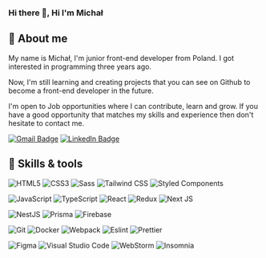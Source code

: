 ### Hi there 👋, Hi I'm Michał
## 🙍 About me

My name is Michał, I'm junior front-end developer from Poland. I got interested in programming three years ago.

Now, I'm still learning and creating projects that you can see on Github to become a front-end developer in the future.

I'm open to Job opportunities where I can contribute, learn and grow. If you have a good opportunity that matches my skills and experience then don't hesitate to contact me.

[![Gmail Badge](https://img.shields.io/badge/-Gmail-c14438?style=flat-square&logo=Gmail&logoColor=white&link=mailto:skolakmichal1@gmail.com)](mailto:skolakmichal1@gmail.com)
[![LinkedIn Badge](https://img.shields.io/badge/LinkedIn-0077B5?style=flat-square&logo=linkedin&logoColor=white)](https://www.linkedin.com/in/micha%C5%82-skolak-06905524b/)

## 🔧 Skills & tools

![HTML5](https://img.shields.io/badge/HTML5-E34F26?style=flat-square&logo=html5&logoColor=white)
![CSS3](https://img.shields.io/badge/CSS3-1572B6?style=flat-square&logo=css3&logoColor=white)
![Sass](https://img.shields.io/badge/Sass-CC6699?style=flat-square&logo=sass&logoColor=white)
![Tailwind CSS](https://img.shields.io/badge/Tailwind_CSS-38B2AC?style=flat-square&logo=tailwind-css&logoColor=white)
![Styled Components](https://img.shields.io/badge/styled--components-DB7093?style=flat-square&logo=styled-components&logoColor=white)

![JavaScript](https://img.shields.io/badge/JavaScript-323330?style=flat-square&logo=javascript&logoColor=F7DF1E)
![TypeScript](https://img.shields.io/badge/TypeScript-007ACC?style=flat-square&logo=typescript&logoColor=white)
![React](https://img.shields.io/badge/React-20232A?style=flat-square&logo=react&logoColor=61DAFB)
![Redux](https://img.shields.io/badge/Redux-593D88?style=flat-square&logo=redux&logoColor=white)
![Next JS](https://img.shields.io/badge/Next-black?style=flat-square&logo=next.js&logoColor=white)

![NestJS](https://img.shields.io/badge/nestjs-%23E0234E.svg?style=flat-square&logo=nestjs&logoColor=white)
![Prisma](https://img.shields.io/badge/Prisma-3982CE?style=flat-square&logo=Prisma&logoColor=white)
![Firebase](https://img.shields.io/badge/-Firebase-orange?style=flat-square&logo=Firebase&logoColor=white)

![Git](https://img.shields.io/badge/GIT-E44C30?style=flat-square&logo=git&logoColor=white)
![Docker](https://img.shields.io/badge/docker-%230db7ed.svg?style=flat-square&logo=docker&logoColor=white)
![Webpack](https://img.shields.io/badge/-Webpack-blue?style=flat-square&logo=Webpack&logoColor=white)
![Eslint](https://img.shields.io/badge/eslint-3A33D1?style=flat-square&logo=eslint&logoColor=white)
![Prettier](https://img.shields.io/badge/prettier-1A2C34?style=flat-square&logo=prettier&logoColor=F7BA3E)

![Figma](https://img.shields.io/badge/Figma-F24E1E?style=flat-square&logo=figma&logoColor=white)
![Visual Studio Code](https://img.shields.io/badge/Visual%20Studio%20Code-0078d7.svg?style=flat-square&logo=visual-studio-code&logoColor=white)
![WebStorm](https://img.shields.io/badge/webstorm-143?style=flat-square&logo=webstorm&logoColor=white&color=black)
![Insomnia](https://img.shields.io/badge/Insomnia-black?style=flat-square&logo=insomnia&logoColor=5849BE)
